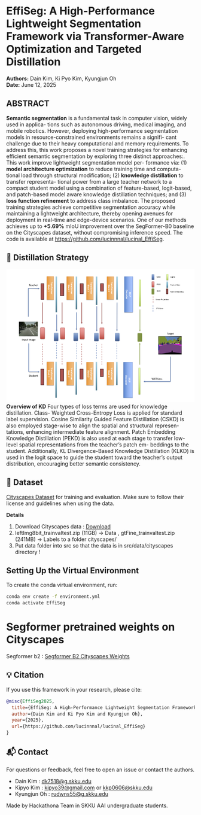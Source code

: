 # EffiSeg: A High-Performance Lightweight Segmentation Framework via Transformer-Aware Optimization and Targeted Distillation

**Authors:** Dain Kim, Ki Pyo Kim, Kyungjun Oh  
**Date:** June 12, 2025  

## ABSTRACT
**Semantic segmentation** is a fundamental task in computer vision, widely used in applica-
tions such as autonomous driving, medical imaging, and mobile robotics. However, deploying
high-performance segmentation models in resource-constrained environments remains a signifi-
cant challenge due to their heavy computational and memory requirements. To address this,
this work proposes a novel training strategies for enhancing efficient semantic segmentation
by exploring three distinct approaches:. This work improve lightweight segmentation model per-
formance via: (1) **model architecture optimization** to reduce training time and computa-
tional load through structural modification; (2) **knowledge distillation** to transfer representa-
tional power from a large teacher network to a compact student model using a combination of
feature-based, logit-based, and patch-based model aware knowledge distillation techniques; and
(3) **loss function refinement** to address class imbalance. The proposed training strategies
achieve competitive segmentation accuracy while maintaining a lightweight architecture, thereby
opening avenues for deployment in real-time and edge-device scenarios. One of our methods achieves up to **+5.69%** mIoU improvement over the SegFormer-B0 baseline on the Cityscapes dataset, without compromising inference speed. The code is available
at https://github.com/lucinnnal/lucinal_EffiSeg.

## 🧩 Distillation Strategy
![KD Architecture](./src/pics/kd/Figure.png)<br>
**Overview of KD** Four types of loss terms are used for knowledge distillation. Class-
Weighted Cross-Entropy Loss is applied for standard label supervision. Cosine Similarity Guided
Feature Distillation (CSKD) is also employed stage-wise to align the spatial and structural represen-
tations, enhancing intermediate feature alignment. Patch Embedding Knowledge Distillation (PEKD)
is also used at each stage to transfer low-level spatial representations from the teacher’s patch em-
beddings to the student. Additionally, KL Divergence-Based Knowledge Distillation (KLKD) is used
in the logit space to guide the student toward the teacher’s output distribution, encouraging better
semantic consistency.

## 📁 Dataset
[Cityscapes Dataset](https://www.cityscapes-dataset.com/) for training and evaluation. Make sure to follow their license and guidelines when using the data.

**Details**
1. Download Cityscapes data : [Download](https://www.cityscapes-dataset.com/downloads/)
2. leftImg8bit_trainvaltest.zip (11GB) -> Data , gtFine_trainvaltest.zip (241MB) -> Labels to a folder cityscapes/
3. Put data folder into src so that the data is in src/data/cityscapes directory !

## Setting Up the Virtual Environment

To create the conda virtual environment, run:
```bash
conda env create -f environment.yml
conda activate EffiSeg
```

# Segformer pretrained weights on Cityscapes
Segformer b2 : [Segformer B2 Cityscapes Weights](https://drive.google.com/file/d/1mixZrRm-nSOhIjM4ltI_wegc14iciZZS/view)

## 💡 Citation
If you use this framework in your research, please cite:
```bibtex
@misc{EffiSeg2025,
  title={EffiSeg: A High-Performance Lightweight Segmentation Framework via Transformer-Aware Optimization and Targeted Distillation},
  author={Dain Kim and Ki Pyo Kim and Kyungjun Oh},
  year={2025},
  url={https://github.com/lucinnnal/lucinal_EffiSeg}
}
```

## 📬 Contact
For questions or feedback, feel free to open an issue or contact the authors.

- Dain Kim : dk7518@g.skku.edu
- Kipyo Kim : kipyo39@gmail.com or kkp0606@skku.edu
- Kyungjun Oh : rudwns55@g.skku.edu

Made by Hackathona Team in SKKU AAI undergraduate students.